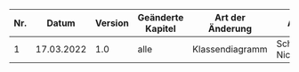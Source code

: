| Nr. | Datum      | Version | Geänderte Kapitel             | Art der  Änderung                          | Autor           | Status |
|-----|------------|---------|-------------------------------|--------------------------------------------|-----------------|--------|
| 1   | 17.03.2022 | 1.0     | alle                          | Klassendiagramm                            | Schickmair Nico | fg     |

